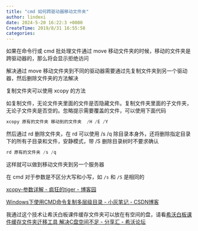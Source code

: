```yaml
---
title: "cmd 如何跨驱动器移动文件夹"
author: lindexi
date: 2024-5-20 16:22:3 +0800
CreateTime: 2019/8/31 16:55:58
categories: 
---
```


如果在命令行或 cmd 批处理文件通过 move 移动文件夹的时候，移动的文件夹是跨驱动器的，那么将会显示拒绝访问

<!--more-->


<!-- CreateTime:2019/8/31 16:55:58 -->


解决通过 move 移动文件夹到不同的驱动器需要通过先复制文件夹到另一个驱动器，然后删除文件夹的方法解决

复制文件夹可以使用 xcopy 的方法

如复制文件，无论文件夹里面的文件是否隐藏文件。复制文件夹里面的子文件夹，无论子文件夹是否空的。忽略提示需要覆盖的文件，可以使用下面代码

```csharp
xcopy 原有的文件夹 移动到的文件夹  /H /E /Y 
```

然后通过 rd 删除文件夹，在 rd 可以使用 /s /q 除目录本身外，还将删除指定目录下的所有子目录和文件，安静模式，带 /S 删除目录树时不要求确认

```csharp
rd 原有的文件夹 /s /q
```

这样就可以做到移动文件夹到另一个服务器

在 cmd 对于参数是不区分大写和小写，如 `/s` 和 `/S` 是相同的

[xcopy-参数详解 - 疯狂的tiger - 博客园](https://www.cnblogs.com/yang-hao/p/6003308.html )

[Windows下使用CMD命令复制多层级目录 - 小灰笔记 - CSDN博客](https://blog.csdn.net/grey_csdn/article/details/77727591 )

我通过这个技术让希沃白板课件缓存文件夹可以放在有空间的盘，请看[希沃白板课件缓存文件夹迁移工具 解决C盘空间不足 - 分享汇 - 希沃论坛](http://bbs.seewoedu.cn/forum.php?mod=viewthread&tid=17342&extra= )

